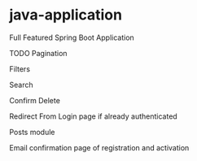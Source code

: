 # java-application
Full Featured Spring Boot Application

TODO Pagination

Filters

Search

Confirm Delete

Redirect From Login page if already authenticated

Posts module

Email confirmation page of registration and activation
